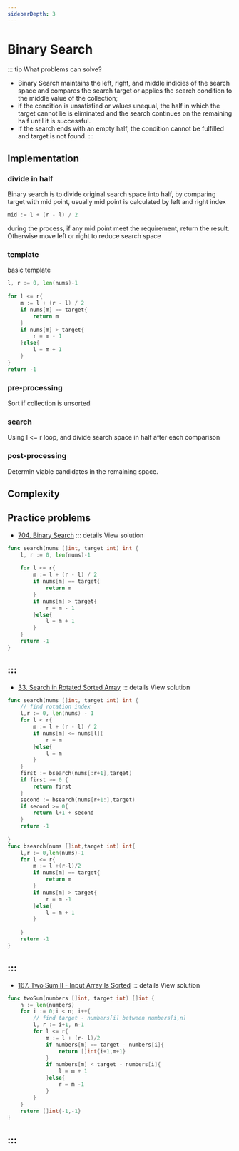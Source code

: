 ```yaml
---
sidebarDepth: 3
---
```

# Binary Search

::: tip What problems can solve?
* Binary Search maintains the left, right, and middle indicies of the search space and compares the search target or applies the search condition to the middle value of the collection; 
* if the condition is unsatisfied or values unequal, the half in which the target cannot lie is eliminated and the search continues on the remaining half until it is successful. 
* If the search ends with an empty half, the condition cannot be fulfilled and target is not found.
:::



## Implementation 


### divide in half

Binary search is to divide original search space into half, by comparing target with mid point, usually mid point is calculated by left and right index 

```go
mid := l + (r - l) / 2
```

during the process, if any mid point meet the requirement, return the result. Otherwise move left or right to reduce search space

### template
basic template
```go
l, r := 0, len(nums)-1
    
for l <= r{
    m := l + (r - l) / 2
    if nums[m] == target{
        return m
    }
    if nums[m] > target{
        r = m - 1
    }else{
        l = m + 1
    }
}
return -1
```

### pre-processing
Sort if collection is unsorted

### search
Using l <= r loop, and divide search space in half after each comparison

### post-processing
Determin viable candidates in the remaining space.

## Complexity 

## Practice problems

* [704. Binary Search](https://leetcode.com/problems/binary-search/) 
::: details View solution

```go
func search(nums []int, target int) int {
    l, r := 0, len(nums)-1
    
    for l <= r{
        m := l + (r - l) / 2
        if nums[m] == target{
            return m
        }
        if nums[m] > target{
            r = m - 1
        }else{
            l = m + 1
        }
    }
    return -1
}
```
:::
---

* [33. Search in Rotated Sorted Array](https://leetcode.com/problems/search-in-rotated-sorted-array/)
::: details View solution

```go
func search(nums []int, target int) int {
    // find rotation index
    l,r := 0, len(nums) - 1
    for l < r{
        m := l + (r - l) / 2
        if nums[m] <= nums[l]{
            r = m
        }else{
            l = m
        }
    }
    first := bsearch(nums[:r+1],target)
    if first >= 0 {
        return first
    }
    second := bsearch(nums[r+1:],target)
    if second >= 0{
        return l+1 + second 
    }
    return -1
   
}
func bsearch(nums []int,target int) int{
    l,r := 0,len(nums)-1
    for l <= r{
        m := l +(r-l)/2
        if nums[m] == target{
            return m
        }
        if nums[m] > target{
            r = m -1
        }else{
            l = m + 1
        }
        
    }
    return -1
}
```
:::
---

* [167. Two Sum II - Input Array Is Sorted](https://leetcode.com/problems/two-sum-ii-input-array-is-sorted/) 
::: details View solution

```go
func twoSum(numbers []int, target int) []int {
    n := len(numbers)
    for i := 0;i < n; i++{
        // find target - numbers[i] between numbers[i,n]
        l, r := i+1, n-1
        for l <= r{
            m := l + (r- l)/2
            if numbers[m] == target - numbers[i]{
                return []int{i+1,m+1}
            }
            if numbers[m] < target - numbers[i]{
                l = m + 1
            }else{
                r = m -1
            }
        }
    }
    return []int{-1,-1}
}
```
:::
---

